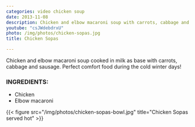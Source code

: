 ```yaml
---
categories: video chicken soup
date: 2013-11-08
description: Chicken and elbow macaroni soup with carrots, cabbage and sausage
youtube: "csJWdebdrxU"
photo: /img/photos/chicken-sopas.jpg
title: Chicken Sopas

---
```


Chicken and elbow macaroni soup cooked in milk as base with carrots, cabbage and sausage. Perfect comfort food during the cold winter days!

### INGREDIENTS:
* Chicken
* Elbow macaroni

{{< figure src="/img/photos/chicken-sopas-bowl.jpg" title="Chicken Sopas served hot" >}}


